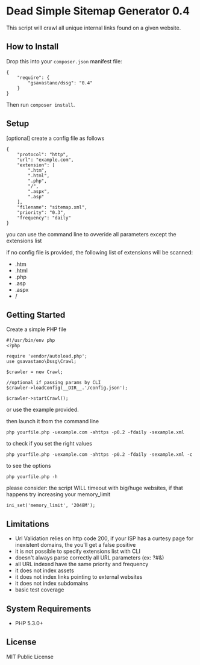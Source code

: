 # Dead Simple Sitemap Generator 0.4

This script will crawl all unique internal links found on a given website. 

## How to Install

Drop this into your `composer.json`
manifest file:

    {
        "require": {
            "gsavastano/dssg": "0.4"
        }
    }

Then run `composer install`.

## Setup

[optional] create a config file as follows

	{
		"protocol": "http",
		"url": "example.com",
		"extension": [
			".htm",
			".html",
			".php",
			"/",
			".aspx",
			".asp"
		],
		"filename": "sitemap.xml",
		"priority": "0.3",
		"frequency": "daily"
	}

you can use the command line to ovveride all parameters except the extensions list

if no config file is provided, the following list of extensions will be scanned:

- .htm
- .html
- .php
- .asp
- .aspx
- /

## Getting Started

Create a simple PHP file

	#!/usr/bin/env php
    <?php
	
	require 'vendor/autoload.php';
	use gsavastano\Dssg\Crawl;
	
	$crawler = new Crawl;
	
	//optional if passing params by CLI
	$crawler->loadConfig(__DIR__.'/config.json');
	
	$crawler->startCrawl();

or use the example provided.
	
then launch it from the command line

	php yourfile.php -uexample.com -ahttps -p0.2 -fdaily -sexample.xml

to check if you set the right values

	php yourfile.php -uexample.com -ahttps -p0.2 -fdaily -sexample.xml -c

to see the options

	php yourfile.php -h

please consider: the script WILL timeout with big/huge websites, if that happens try increasing your memory_limit

	ini_set('memory_limit', '2048M');
	

## Limitations

- Url Validation relies on http code 200, if your ISP has a curtesy page for inexistent domains, the you'll get a false positive
- it is not possible to specify extensions list with CLI
- doesn't always parse correctly all URL parameters (ex: ?#&)
- all URL indexed have the same priority and frequency
- it does not index assets
- it does not index links pointing to external websites
- it does not index subdomains
- basic test coverage

## System Requirements

* PHP 5.3.0+

## License

MIT Public License